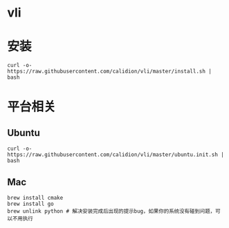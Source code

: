 # vli


# 安装

```
curl -o- https://raw.githubusercontent.com/calidion/vli/master/install.sh | bash
```

# 平台相关

## Ubuntu

```
curl -o- https://raw.githubusercontent.com/calidion/vli/master/ubuntu.init.sh | bash
```

## Mac

```
brew install cmake
brew install go
brew unlink python # 解决安装完成后出现的提示bug，如果你的系统没有碰到问题，可以不用执行
```

